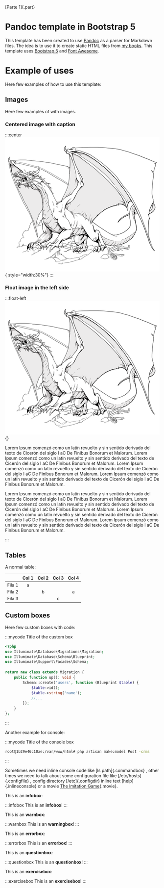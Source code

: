 
[Parte 1]{.part}

# Pandoc template in Bootstrap 5

This template has been created to use [Pandoc](https://pandoc.org/) as a parser for Markdown files. The idea is to use it to create static HTML files from [my books](https://github.com/yuki/my-books). This template uses [Bootstrap 5](https://getbootstrap.com/) and [Font Awesome](https://fontawesome.com/).


# Example of uses
Here few examples of how to use this template:

## Images

Here few examples of with images.

### Centered image with caption

:::center
![this is a dragon](img/cover.png){ style="width:30%"}
:::

### Float image in the left side

:::float-left
![this is a dragon](img/cover.png){}

Lorem Ipsum comenzó como un latín revuelto y sin sentido derivado del texto de Cicerón del siglo I aC De Finibus Bonorum et Malorum. Lorem Ipsum comenzó como un latín revuelto y sin sentido derivado del texto de Cicerón del siglo I aC De Finibus Bonorum et Malorum. Lorem Ipsum comenzó como un latín revuelto y sin sentido derivado del texto de Cicerón del siglo I aC De Finibus Bonorum et Malorum. Lorem Ipsum comenzó como un latín revuelto y sin sentido derivado del texto de Cicerón del siglo I aC De Finibus Bonorum et Malorum. 

Lorem Ipsum comenzó como un latín revuelto y sin sentido derivado del texto de Cicerón del siglo I aC De Finibus Bonorum et Malorum. Lorem Ipsum comenzó como un latín revuelto y sin sentido derivado del texto de Cicerón del siglo I aC De Finibus Bonorum et Malorum. Lorem Ipsum comenzó como un latín revuelto y sin sentido derivado del texto de Cicerón del siglo I aC De Finibus Bonorum et Malorum. Lorem Ipsum comenzó como un latín revuelto y sin sentido derivado del texto de Cicerón del siglo I aC De Finibus Bonorum et Malorum. 

:::


## Tables

A normal table:

|        | Col 1 | Col 2 | Col 3 | Col 4 |
|:------:|:-----:|:-----:|:-----:|:-----:|
| Fila 1 |   a   |       |       |       |
| Fila 2 |       |   b   |       |   a   |
| Fila 3 |       |       |   c   |       |




## Custom boxes
Here few custom boxes with code:

:::mycode
Title of the custom box

```php
<?php
use Illuminate\Database\Migrations\Migration;
use Illuminate\Database\Schema\Blueprint;
use Illuminate\Support\Facades\Schema;

return new class extends Migration {
    public function up(): void {
        Schema::create('users', function (Blueprint $table) {
            $table->id();
            $table->string('name');
            //...
        });
    }
};
```
:::

Another example for console:

:::mycode
Title of the console box

```bash
root@1b29e46c10ae:/var/www/html# php artisan make:model Post -crms
```
:::

Sometimes we need inline console code like [ls path]{.commandbox} , other times we need to talk about some configuration file like  [/etc/hosts]{.configfile} , config directory [/etc]{.configdir} inline text [help]{.inlineconsole} or a movie [The Imitation Game](https://www.imdb.com/title/tt2084970/){.movie}. 


This is an **infobox**:

:::infobox
This is an  **infobox**!
:::

This is an **warnbox**:

:::warnbox
This is an  **warningbox**!
:::

This is an **errorbox**:

:::errorbox
This is an  **errorbox**!
:::

This is an  **questionbox**:

:::questionbox
This is an  **questionbox**!
:::

This is an **exercisebox**:

:::exercisebox
This is an  **exercisebox**!
:::